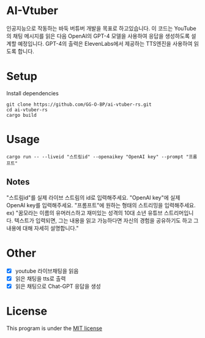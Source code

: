 # AI-Vtuber
인공지능으로 작동하는 바둑 버튜버 개발을 목표로 하고있습니다.
이 코드는 YouTube의 채팅 메시지를 읽은 다음 OpenAI의 GPT-4 모델을 사용하여 응답을 생성하도록 설계할 예정입니다.
GPT-4의 출력은 ElevenLabs에서 제공하는 TTS엔진을 사용하여 읽도록 합니다.


# Setup
Install dependencies
```
git clone https://github.com/GG-O-BP/ai-vtuber-rs.git
cd ai-vtuber-rs
cargo build
```

# Usage
```
cargo run -- --liveid "스트림id" --openaikey "OpenAI key" --prompt "프롬프트"
```

## Notes
"스트림id"를 실제 라이브 스트림의 id로 입력해주세요.
"OpenAI key"에 실제 OpenAI key를 입력해주세요.
"프롬프트"에 원하는 형태의 스트리밍을 입력해주세요.
ex) "꿈모라는 이름의 유머러스하고 재미있는 성격의 10대 소년 유튜브 스트리머입니다. 텍스트가 입력되면, 그는 내용을 읽고 가능하다면 자신의 경험을 공유하기도 하고 그 내용에 대해 자세히 설명합니다."

# Other

- [x] youtube 라이브채팅을 읽음
- [x] 읽은 채팅을 tts로 출력
- [x] 읽은 채팅으로 Chat-GPT 응답을 생성

# License
This program is under the [MIT license](/LICENSE) 
